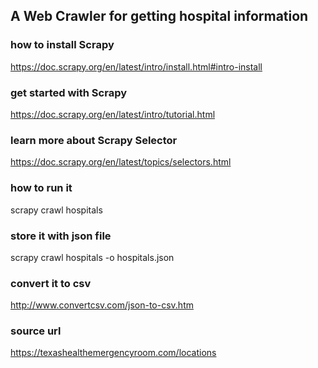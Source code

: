 ## A Web Crawler for getting hospital information


### how to install Scrapy
https://doc.scrapy.org/en/latest/intro/install.html#intro-install

### get started with Scrapy
https://doc.scrapy.org/en/latest/intro/tutorial.html

### learn more about Scrapy Selector
https://doc.scrapy.org/en/latest/topics/selectors.html


### how to run it
scrapy crawl hospitals

### store it with json file
scrapy crawl hospitals -o hospitals.json

### convert it to csv
http://www.convertcsv.com/json-to-csv.htm

### source url
https://texashealthemergencyroom.com/locations